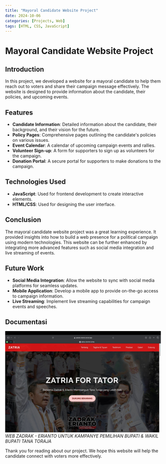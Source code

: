 ```yaml
---
title: "Mayoral Candidate Website Project"
date: 2024-10-06
categories: [Projects, Web]
tags: [HTML, CSS, JavaScript]
---
```


# Mayoral Candidate Website Project

## Introduction
In this project, we developed a website for a mayoral candidate to help them reach out to voters and share their campaign message effectively. The website is designed to provide information about the candidate, their policies, and upcoming events.

## Features
- **Candidate Information**: Detailed information about the candidate, their background, and their vision for the future.
- **Policy Pages**: Comprehensive pages outlining the candidate's policies on various issues.
- **Event Calendar**: A calendar of upcoming campaign events and rallies.
- **Volunteer Sign-up**: A form for supporters to sign up as volunteers for the campaign.
- **Donation Portal**: A secure portal for supporters to make donations to the campaign.

## Technologies Used
- **JavaScript**: Used for frontend development to create interactive elements.
- **HTML/CSS**: Used for designing the user interface.

## Conclusion
The mayoral candidate website project was a great learning experience. It provided insights into how to build a web presence for a political campaign using modern technologies. This website can be further enhanced by integrating more advanced features such as social media integration and live streaming of events.

## Future Work
- **Social Media Integration**: Allow the website to sync with social media platforms for seamless updates.
- **Mobile Application**: Develop a mobile app to provide on-the-go access to campaign information.
- **Live Streaming**: Implement live streaming capabilities for campaign events and speeches.

## Documentasi
![Desktop View](/assets/img/Web_ZATRIA.jpeg)
*WEB ZADRAK - ERIANTO UNTUK KAMPANYE PEMILIHAN BUPATI & WAKIL BUPATI TANA TORAJA* 

Thank you for reading about our project. We hope this website will help the candidate connect with voters more effectively.
